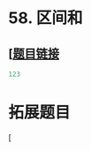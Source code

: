 # 58. 区间和
[[题目链接](https://kamacoder.com/problempage.php?pid=1070)
- 
```java
123
```

# 拓展题目
[
```java

```
